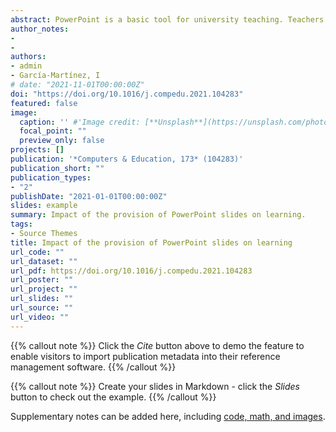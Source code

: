```yaml
---
abstract: PowerPoint is a basic tool for university teaching. Teachers use it extensively for presenting material. At times, it is used as a guide for organizing lessons, at other times it is used with the intention of summarizing essential curricular content. The way in which PowerPoint is used and the form it takes differs between faculties. The present article aims to evaluate the impact of the provision of slides on student academic performance and attendance (regardless of test scores). For this purpose, a quasi-experimental study was carried out with two intrasubject manipulated learning situations in which copies of slides created by teachers were, or were not, made available to students prior to class sessions. Additionally, student academic engagement and study strategies were assessed using two scales in order to analyse whether these variables modified the relationship between access to slides and academic performance. Outcomes revealed that access to slides developed by teachers had a negative impact on student performance and attendance to classes. Student academic engagement and study strategies were found to modify the relationship between academic performance and access to slides.
author_notes:
- 
- 
authors:
- admin
- García-Martínez, I
# date: "2021-11-01T00:00:00Z"
doi: "https://doi.org/10.1016/j.compedu.2021.104283"
featured: false
image:
  caption: '' #'Image credit: [**Unsplash**](https://unsplash.com/photos/jdD8gXaTZsc)'
  focal_point: ""
  preview_only: false
projects: []
publication: '*Computers & Education, 173* (104283)'
publication_short: ""
publication_types:
- "2"
publishDate: "2021-01-01T00:00:00Z"
slides: example
summary: Impact of the provision of PowerPoint slides on learning.
tags:
- Source Themes
title: Impact of the provision of PowerPoint slides on learning
url_code: ""
url_dataset: ""
url_pdf: https://doi.org/10.1016/j.compedu.2021.104283
url_poster: ""
url_project: ""
url_slides: ""
url_source: ""
url_video: ""
---
```



{{% callout note %}}
Click the *Cite* button above to demo the feature to enable visitors to import publication metadata into their reference management software.
{{% /callout %}}

{{% callout note %}}
Create your slides in Markdown - click the *Slides* button to check out the example.
{{% /callout %}}

Supplementary notes can be added here, including [code, math, and images](https://wowchemy.com/docs/writing-markdown-latex/).
